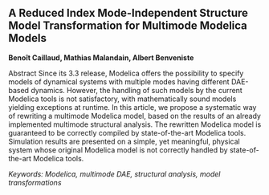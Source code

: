 ## A Reduced Index Mode-Independent Structure Model Transformation for Multimode Modelica Models

**Benoît Caillaud, Mathias Malandain, Albert Benveniste**

Abstract
Since its 3.3 release, Modelica offers the possibility to
specify models of dynamical systems with multiple modes
having different DAE-based dynamics. However, the handling
of such models by the current Modelica tools is not
satisfactory, with mathematically sound models yielding
exceptions at runtime. In this article, we propose a systematic
way of rewriting a multimode Modelica model,
based on the results of an already implemented multimode
structural analysis. The rewritten Modelica model is guaranteed
to be correctly compiled by state-of-the-art Modelica
tools. Simulation results are presented on a simple,
yet meaningful, physical system whose original Modelica
model is not correctly handled by state-of-the-art Modelica
tools.

*Keywords: Modelica, multimode DAE, structural analysis, model transformations*
